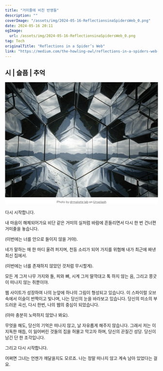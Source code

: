 ```yaml
---
title: "거미줄에 비친 반영들"
description: ""
coverImage: "/assets/img/2024-05-16-ReflectionsinaSpidersWeb_0.png"
date: 2024-05-16 20:11
ogImage: 
  url: /assets/img/2024-05-16-ReflectionsinaSpidersWeb_0.png
tag: Tech
originalTitle: "Reflections in a Spider’s Web"
link: "https://medium.com/the-howling-owl/reflections-in-a-spiders-web-12ef26c4aeb0"
---
```



## 시 | 슬픔 | 추억

![이미지](/assets/img/2024-05-16-ReflectionsinaSpidersWeb_0.png)

다시 시작합니다.

내 마음이 해체되어가요
비단 같은 거미의 실처럼
바람에 흔들리면서
다시 한 번 건너편
거미줄을 놓습니다.

<div class="content-ad"></div>

(이번에는 너를 안으로 들이지 않을 거야).

네가 말하는 매 한 마디
울려 퍼지며, 천둥 소리가 되어
가지를 위협해
내가 최근에 짜낸
최신 집에서.

(이번에는 너를 존재하지 않았던 것처럼
 무시할게).

모든 게
그저
나무 가지와 돌,
피와 뼈,
시계
그저
딸깍대고
톡 하지 않는 음,
그리고 쫑긋이
떠나지 않는
쥐뿐이야.

<div class="content-ad"></div>

웹 사이트가 성장하여 나의 눈앞에 하나의 그림이 형성되고 있습니다. 이 스파이럴 오브 속에서 이슬이 반짝이고 빛나며, 나는 당신의 눈을 바라보고 있습니다. 당신의 미소의 부드러운 곡선, 다시 한번, 나의 웹의 중심이 되었습니다.

(아마 충분히 노력하지 않았나 봐요).

무엇을 해도, 당신의 기억은 떠나지 않고, 날 자유롭게 해주지 않습니다. 그래서 저는 이 지독한 매듭, 이 잃어버린 것들의 집을 허물고 막고자 하며, 당신의 끈질긴 성당. 당신이 남긴 단 한 조각입니다.

그리고 다시 시작합니다.

<div class="content-ad"></div>

어쩌면 그녀는 언젠가 깨달을지도 모르죠. 나는 정말 떠나지 않고 계속 남아 있었다는 걸요.